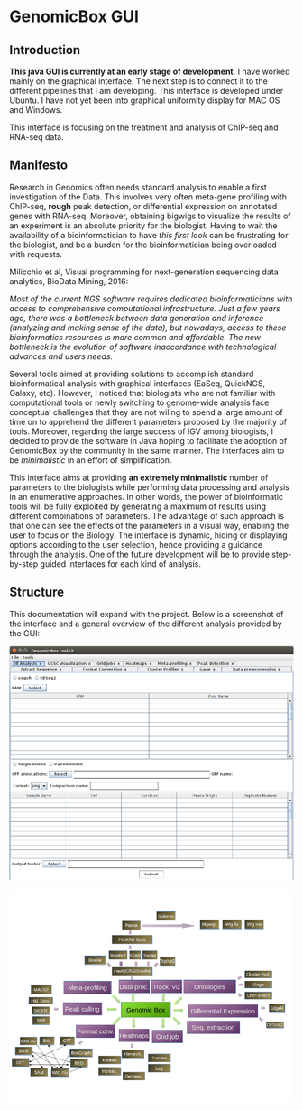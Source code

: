 # GenomicBox GUI

## Introduction

**This java GUI is currently at an early stage of development**. 
I have worked mainly on the graphical interface. The next step is to connect 
it to the different pipelines that I am developing. This interface is 
developed under Ubuntu. I have not yet been into graphical uniformity display 
for MAC OS and Windows.

This interface is focusing on the treatment and analysis of ChIP-seq and 
RNA-seq data.

## Manifesto

Research in Genomics often needs standard analysis to enable a first 
investigation of the Data. This involves very often meta-gene profiling with 
ChIP-seq, **rough** peak detection, or differential expression on annotated 
genes with RNA-seq. Moreover, obtaining bigwigs to visualize the results of an 
experiment is an absolute priority for the biologist. Having to wait the 
availability of a bioinformatician to have *this first look* can be frustrating
 for the biologist, and be a burden for the bioinformatician being overloaded 
with requests.

Milicchio et al, Visual programming for next-generation sequencing data 
analytics, BioData Mining, 2016:

*Most of the current NGS software requires dedicated bioinformaticians with 
access to comprehensive computational infrastructure. Just a few years ago, 
there was a bottleneck between data generation and inference (analyzing and 
making sense of the data), but nowadays, access to these bioinformatics
resources is more common and affordable. The new bottleneck is the evolution of
 software inaccordance with technological advances and users needs.*

Several tools aimed at providing solutions to accomplish standard 
bioinformatical analysis with graphical interfaces (EaSeq, QuickNGS, Galaxy, 
etc). However, I noticed that biologists who are not familiar with 
computational tools or newly switching to genome-wide analysis face conceptual 
challenges that they are not wiling to spend a large amount of time on to 
apprehend the different parameters proposed by the majority of tools. Moreover,
regarding the large success of IGV among biologists, I decided to provide the 
software in Java hoping to facilitate the adoption of GenomicBox by the 
community in the same manner. The interfaces aim to be *minimalistic* in an 
effort of simplification.

This interface aims at providing **an extremely minimalistic** number of 
parameters to the biologists while performing data processing and analysis in 
an enumerative approaches. In other words, the power of bioinformatic tools 
will be fully exploited by generating a maximum of results using different 
combinations of parameters. The advantage of such approach is that one can see 
the effects of the parameters in a visual way, enabling the user to focus on the
Biology. 
The interface is dynamic, hiding or displaying options according to the user 
selection, hence providing a guidance through the analysis. One of the future 
development will be to provide step-by-step guided interfaces for each kind of 
analysis. 

## Structure

This documentation will expand with the project. Below is a screenshot of the 
interface and a general overview of the different analysis provided by the GUI:

![Example of interface to perform Differential Expression Analysis](./images/interface.png)

![Structure of the interface](./images/structure.png)
